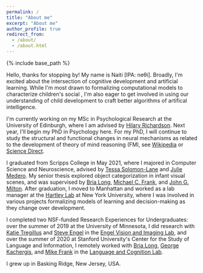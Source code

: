 ```yaml
---
permalink: /
title: "About me"
excerpt: "About me"
author_profile: true
redirect_from: 
  - /about/
  - /about.html
---
```


{% include base_path %}

Hello, thanks for stopping by! My name is Naiti [IPA: neθi]. Broadly, I'm excited about the intersection of cognitive development and artificial learning. While I'm most drawn to formalizing computational models to characterize children's social , I'm also eager to get involved in using our understanding of child development to craft better algorithms of artifical intelligence.

I'm currently working on my MSc in Psychological Research at the University of Edinburgh, where I am advised by [Hilary Richardson](https://www.ed.ac.uk/profile/hilary-richardson). Next year, I'll begin my PhD in Psychology here. For my PhD, I will continue to study the structural and functional changes in neural mechanisms as related to the development of theory of mind reasoning (FMI, see [Wikipedia](https://en.wikipedia.org/wiki/Theory_of_mind) or [Science Direct](https://www.sciencedirect.com/topics/neuroscience/theory-of-mind).


I graduated from Scripps College in May 2021, where I majored in Computer Science and Neuroscience, advised by [Tessa Solomon-Lane](https://tessasolomonlane.com/) and [Julie Medero](https://www.cs.hmc.edu/~julie/). My senior thesis explored object categorization in infant visual scenes, and was supervised by [Bria Long](https://www.brialong.com/), [Michael C. Frank](https://web.stanford.edu/~mcfrank/), and [John G. Milton](http://faculty.jsd.claremont.edu/jmilton/). After graduation, I moved to Manhattan and worked as a lab manager at the [Hartley Lab](www.hartleylab.org) at New York University, where I was involved in various projects formalizing models of learning and decision-making as they change over development.

I completed two NSF-funded Research Experiences for Undergraduates: over the summer of 2019 at the University of Minnesota, I did research with [Katie Tregillus](http://engellab.psych.umn.edu/people/katherine-tregillus) and [Steve Engel](https://cla.umn.edu/about/directory/profile/engel) in the [Engel Vision and Imaging Lab](http://engellab.psych.umn.edu/), and over the summer of 2020 at Stanford University's Center for the Study of Language and Information, I remotely worked with [Bria Long](https://www.brialong.com/), [George Kachergis](http://www.kachergis.com/), and [Mike Frank](https://web.stanford.edu/~mcfrank/) in the [Language and Cognition Lab](http://langcog.stanford.edu/).

I grew up in Basking Ridge, New Jersey, USA.
